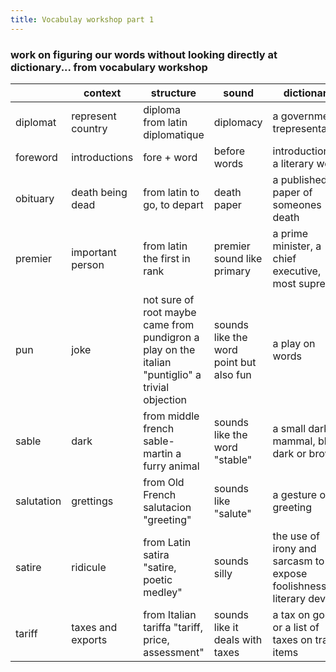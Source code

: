 ```yaml
---
title: Vocabulay workshop part 1
---
```

### work on figuring our words without looking directly at dictionary... from vocabulary workshop

|            | context           | structure                                                                                        | sound                                   | dictionary                                                           |
|------------|-------------------|--------------------------------------------------------------------------------------------------|-----------------------------------------|----------------------------------------------------------------------|
| diplomat   | represent country | diploma from latin diplomatique                                                                  | diplomacy                               | a government trepresentative                                         |
| foreword   | introductions     | fore + word                                                                                      | before words                            | introduction to a literary work                                      |
| obituary   | death being dead  | from latin to go, to depart                                                                      | death paper                             | a published paper of someones death                                  |
| premier    | important person  | from latin the first in rank                                                                     | premier sound like primary              | a prime minister, a chief executive, most supreme                    |
| pun        | joke              | not sure of root maybe came from pundigron a play on the italian "puntiglio" a trivial objection | sounds like the word point but also fun | a play on words                                                      |
| sable      | dark              | from middle french sable-martin a furry animal                                                   | sounds like the word "stable"           | a small dark mammal, black dark or brown                             |
| salutation | grettings         | from Old French salutacion  "greeting"                                                           | sounds like "salute"                    | a gesture of greeting                                                |
| satire     | ridicule          | from Latin satira "satire, poetic medley"                                                        | sounds silly                            | the use of irony and sarcasm to expose foolishness a literary device |
| tariff     | taxes and exports | from Italian tariffa "tariff, price, assessment"                                                 | sounds like it deals with taxes         | a tax on goods or a list of taxes on trade items                     |
